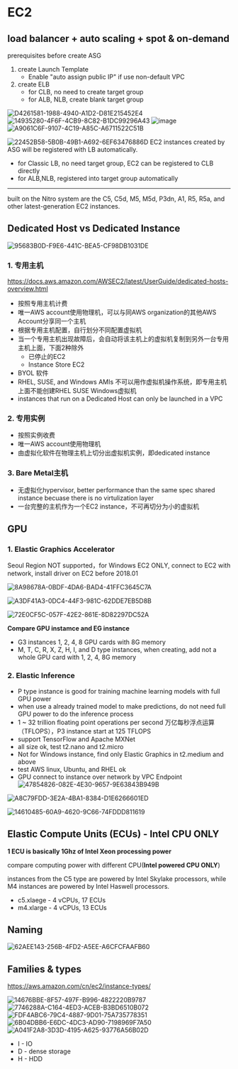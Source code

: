 # EC2

## load balancer + auto scaling + spot & on-demand
prerequisites before create ASG
1. create Launch Template
    - Enable "auto assign public IP" if use non-default VPC
2. create ELB
    - for CLB, no need to create target group
    - for ALB, NLB, create blank target group

![D4261581-1988-4940-A1D2-D81E215452E4](https://user-images.githubusercontent.com/26485327/71803879-42ff8300-30a5-11ea-9bf1-6edc7901156c.jpeg)
![14935280-4F6F-4CB9-8C82-B1DC99296A43](https://user-images.githubusercontent.com/26485327/71803880-42ff8300-30a5-11ea-9f45-3da06bfb7be2.jpeg)
![image](https://user-images.githubusercontent.com/26485327/71803707-e3a17300-30a4-11ea-8820-ce88735f029d.png)
![A9061C6F-9107-4C19-A85C-A6711522C51B](https://user-images.githubusercontent.com/26485327/71804368-9b835000-30a6-11ea-88a1-f7eba03be6b8.jpeg)


![22452B58-5B0B-49B1-A692-6EF63476886D](https://user-images.githubusercontent.com/26485327/71804111-db960300-30a5-11ea-8ffc-d06ef28994b4.jpeg)
EC2 instances created by ASG will be registered with LB automatically.
- for Classic LB, no need target group, EC2 can be registered to CLB directly
- for ALB,NLB, registered into target group automatically

----

built on the Nitro system are the C5, C5d, M5, M5d, P3dn, A1, R5, R5a, and other latest-generation EC2 instances.


## Dedicated Host vs Dedicated Instance

![95683B0D-F9E6-441C-BEA5-CF98DB1031DE](https://user-images.githubusercontent.com/26485327/71713144-d50c4f00-2e4b-11ea-8484-076f114b9574.jpeg)

### 1. 专用主机 
https://docs.aws.amazon.com/AWSEC2/latest/UserGuide/dedicated-hosts-overview.html

- 按照专用主机计费
- 唯一AWS account使用物理机，可以与同AWS organization的其他AWS Account分享同一个主机
- 根据专用主机配置，自行划分不同配置虚拟机
- 当一个专用主机出现故障后，会自动将该主机上的虚拟机复制到另外一台专用主机上面，下面2种除外
  - 已停止的EC2
  - Instance Store EC2
- BYOL 软件
- RHEL, SUSE, and Windows AMIs 不可以用作虚拟机操作系统，即专用主机上面不能创建RHEL SUSE Windows虚拟机
- instances that run on a Dedicated Host can only be launched in a VPC


### 2. 专用实例
- 按照实例收费
- 唯一AWS account使用物理机
- 由虚拟化软件在物理主机上切分出虚拟机实例，即dedicated instance


### 3. Bare Metal主机
- 无虚拟化hypervisor, better performance than the same spec shared instance becuase there is no virtulization layer
- 一台完整的主机作为一个EC2 instance，不可再切分为小的虚拟机

## GPU
### 1. Elastic Graphics Accelerator

Seoul Region NOT supported，for Windows EC2 ONLY, connect to EC2 with network, install driver on EC2 before 2018.01

![8A98678A-0BDF-4DA6-BAD4-41FFC3645C7A](https://user-images.githubusercontent.com/26485327/71763014-4a465580-2f1a-11ea-9028-b3cca9e41b42.jpeg)


![A3DF41A3-0DC4-44F3-981C-62DDE7EB5D8B](https://user-images.githubusercontent.com/26485327/71763064-c476da00-2f1a-11ea-8e3f-3502e0721014.jpeg)


![72E0CF5C-057F-42E2-861E-8D82297DC52A](https://user-images.githubusercontent.com/26485327/71763134-64346800-2f1b-11ea-9c09-31525a1e8fe0.jpeg)



**Compare GPU instamce and EG instance**

- G3 instances 1, 2, 4, 8 GPU cards with 8G memory
- M, T, C, R, X, Z, H, I, and D type instances, when creating, add not a whole GPU card with 1, 2, 4, 8G memory
  
### 2. Elastic Inference

- P type instance is good for training machine learning models with full GPU power
- when use a already trained model to make predictions, do not need full GPU power to do the inference process
- 1 ~ 32 trillion floating point operations per second 万亿每秒浮点运算（TFLOPS），P3 instance start at 125 TFLOPS
- support TensorFlow and Apache MXNet
- all size ok, test t2.nano and t2.micro
- Not for Windows instance, find only Elastic Graphics in t2.medium and above
- test AWS linux, Ubuntu, and RHEL ok
- GPU connect to instance over network by VPC Endpoint
![47854826-082E-4E30-9657-9E63843B949B](https://user-images.githubusercontent.com/26485327/71766757-b76fe000-2f46-11ea-84a4-95b5bc351496.png)

![A8C79FDD-3E2A-4BA1-8384-D1E6266601ED](https://user-images.githubusercontent.com/26485327/71766784-39600900-2f47-11ea-9d78-15cc772315cb.jpeg)


![14610485-60A9-4620-9C66-74FDDD811619](https://user-images.githubusercontent.com/26485327/71712024-df781a00-2e46-11ea-8ffe-93ef8cff9301.jpeg)



## Elastic Compute Units (ECUs) - Intel CPU ONLY

**1 ECU is basically 1Ghz of Intel Xeon processing power**

compare computing power with different CPU(**Intel powered CPU ONLY**)

instances from the C5 type are powered by Intel Skylake processors, while M4 instances are powered by Intel Haswell processors.
- c5.xlaege - 4 vCPUs, 17 ECUs
- m4.xlarge - 4 vCPUs, 13 ECUs


## Naming

![62AEE143-256B-4FD2-A5EE-A6CFCFAAFB60](https://user-images.githubusercontent.com/26485327/71705426-002e7880-2e23-11ea-9abd-9d9e6ef94979.jpeg)


## Families & types

https://aws.amazon.com/cn/ec2/instance-types/

![14676BBE-8F57-497F-B996-4822220B9787](https://user-images.githubusercontent.com/26485327/71702883-3664fb80-2e15-11ea-82f8-e8d3e13f9545.jpeg)
![7746288A-C164-4ED3-ACEB-B3BD6510B072](https://user-images.githubusercontent.com/26485327/71702884-3664fb80-2e15-11ea-9e82-3b93079cfe67.jpeg)
![FDF4ABC6-79C4-4887-9D01-75A735778351](https://user-images.githubusercontent.com/26485327/71702885-3664fb80-2e15-11ea-8cf8-9d9f5ba3bf54.jpeg)
![6B04DBB6-E6DC-4DC3-AD90-7198969F7A50](https://user-images.githubusercontent.com/26485327/71702886-36fd9200-2e15-11ea-94e9-fb77955b5d07.jpeg)
![A041F2A8-3D3D-4195-A625-93776A56B02D](https://user-images.githubusercontent.com/26485327/71702887-36fd9200-2e15-11ea-9989-6653fc8b76f7.jpeg)
- I - IO
- D - dense storage
- H - HDD














































